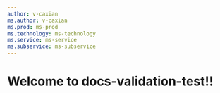```yaml
---
author: v-caxian
ms.author: v-caxian
ms.prod: ms-prod
ms.technology: ms-technology
ms.service: ms-service
ms.subservice: ms-subservice
---
```


# Welcome to docs-validation-test!!
